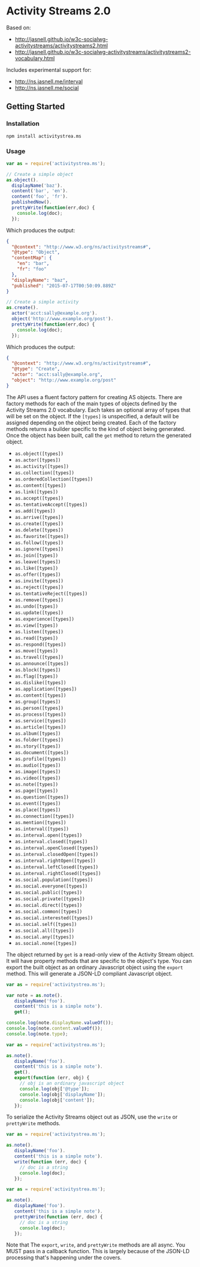 # Activity Streams 2.0

Based on:

* http://jasnell.github.io/w3c-socialwg-activitystreams/activitystreams2.html
* http://jasnell.github.io/w3c-socialwg-activitystreams/activitystreams2-vocabulary.html

Includes experimental support for:

* http://ns.jasnell.me/interval
* http://ns.jasnell.me/social

## Getting Started

### Installation

`npm install activitystrea.ms`

### Usage

```javascript
var as = require('activitystrea.ms');

// Create a simple object
as.object().
  displayName('baz').
  content('bar', 'en').
  content('foo', 'fr').
  publishedNow().
  prettyWrite(function(err,doc) {
    console.log(doc);
  });
```

Which produces the output:

```json
{
  "@context": "http://www.w3.org/ns/activitystreams#",
  "@type": "Object",
  "contentMap": {
    "en": "bar",
    "fr": "foo"
  },
  "displayName": "baz",
  "published": "2015-07-17T00:50:09.889Z"
}
```

```javascript
// Create a simple activity
as.create().
  actor('acct:sally@example.org').
  object('http://www.example.org/post').
  prettyWrite(function(err,doc) {
    console.log(doc);
  });
```

Which produces the output:
```json
{
  "@context": "http://www.w3.org/ns/activitystreams#",
  "@type": "Create",
  "actor": "acct:sally@example.org",
  "object": "http://www.example.org/post"
}
```

The API uses a fluent factory pattern for creating AS objects. There are
factory methods for each of the main types of objects defined by the Activity
Streams 2.0 vocabulary. Each takes an optional array of types that will be set
on the object. If the `[types]` is unspecified, a default will be assigned
depending on the object being created. Each of the factory methods returns a
builder specific to the kind of object being generated. Once the object has
been built, call the `get` method to return the generated object.

* `as.object([types])`
* `as.actor([types])`
* `as.activity([types])`
* `as.collection([types])`
* `as.orderedCollection([types])`
* `as.content([types])`
* `as.link([types])`
* `as.accept([types])`
* `as.tentativeAccept([types])`
* `as.add([types])`
* `as.arrive([types])`
* `as.create([types])`
* `as.delete([types])`
* `as.favorite([types])`
* `as.follow([types])`
* `as.ignore([types])`
* `as.join([types])`
* `as.leave([types])`
* `as.like([types])`
* `as.offer([types])`
* `as.invite([types])`
* `as.reject([types])`
* `as.tentativeReject([types])`
* `as.remove([types])`
* `as.undo([types])`
* `as.update([types])`
* `as.experience([types])`
* `as.view([types])`
* `as.listen([types])`
* `as.read([types])`
* `as.respond([types])`
* `as.move([types])`
* `as.travel([types])`
* `as.announce([types])`
* `as.block([types])`
* `as.flag([types])`
* `as.dislike([types])`
* `as.application([types])`
* `as.content([types])`
* `as.group([types])`
* `as.person([types])`
* `as.process([types])`
* `as.service([types])`
* `as.article([types])`
* `as.album([types])`
* `as.folder([types])`
* `as.story([types])`
* `as.document([types])`
* `as.profile([types])`
* `as.audio([types])`
* `as.image([types])`
* `as.video([types])`
* `as.note([types])`
* `as.page([types])`
* `as.question([types])`
* `as.event([types])`
* `as.place([types])`
* `as.connection([types])`
* `as.mention([types])`
* `as.interval([types])`
* `as.interval.open([types])`
* `as.interval.closed([types])`
* `as.interval.openClosed([types])`
* `as.interval.closedOpen([types])`
* `as.interval.rightOpen([types])`
* `as.interval.leftClosed([types])`
* `as.interval.rightClosed([types])`
* `as.social.population([types])`
* `as.social.everyone([types])`
* `as.social.public([types])`
* `as.social.private([types])`
* `as.social.direct([types])`
* `as.social.common([types])`
* `as.social.interested([types])`
* `as.social.self([types])`
* `as.social.all([types])`
* `as.social.any([types])`
* `as.social.none([types])`


The object returned by `get` is a read-only view of the Activity Stream object.
It will have property methods that are specific to the object's type. You can
export the built object as an ordinary Javascript object using the `export`
method. This will generate a JSON-LD compliant Javascript object.

```javascript
var as = require('activitystrea.ms');

var note = as.note().
   displayName('foo').
   content('this is a simple note').
   get();

console.log(note.displayName.valueOf());
console.log(note.content.valueOf());
console.log(note.type);
```

```javascript
var as = require('activitystrea.ms');

as.note().
   displayName('foo').
   content('this is a simple note').
   get().
   export(function (err, obj) {
     // obj is an ordinary javascript object
     console.log(obj['@type']);
     console.log(obj['displayName']);
     console.log(obj['content']);
   });
```

To serialize the Activity Streams object out as JSON, use the `write` or
`prettyWrite` methods.

```javascript
var as = require('activitystrea.ms');

as.note().
   displayName('foo').
   content('this is a simple note').
   write(function (err, doc) {
     // doc is a string
     console.log(doc);
   });
```

```javascript
var as = require('activitystrea.ms');

as.note().
   displayName('foo').
   content('this is a simple note').
   prettyWrite(function (err, doc) {
     // doc is a string
     console.log(doc);
   });
```

Note that The `export`, `write`, and `prettyWrite` methods are all async. You
MUST pass in a callback function. This is largely because of the JSON-LD
processing that's happening under the covers.

